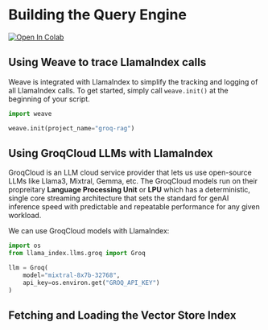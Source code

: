 # Building the Query Engine

[![Open In Colab](https://colab.research.google.com/assets/colab-badge.svg)](https://colab.research.google.com/github/wandb/weave/blob/master/docs/docs/guides/cookbooks/llamaindex_rag_ncert/notebooks/01_rag_engine.ipynb)

## Using Weave to trace LlamaIndex calls

Weave is integrated with LlamaIndex to simplify the tracking and logging of all LlamaIndex calls. To get started, simply call `weave.init()` at the beginning of your script.

```python
import weave

weave.init(project_name="groq-rag")
```

## Using GroqCloud LLMs with LlamaIndex

GroqCloud is an LLM cloud service provider that lets us use open-source LLMs like Llama3, Mixtral, Gemma, etc. The GroqCloud models run on their propreitary **Language Processing Unit** or **LPU** which has a deterministic, single core streaming architecture that sets the standard for genAI inference speed with predictable and repeatable performance for any given workload.

We can use GroqCloud models with LlamaIndex:

```python
import os
from llama_index.llms.groq import Groq

llm = Groq(
    model="mixtral-8x7b-32768",
    api_key=os.environ.get("GROQ_API_KEY")
)
```

## Fetching and Loading the Vector Store Index




